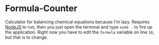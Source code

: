 # Formula-Counter

Calculator for balancing chemical equations because I'm lazy.
Requires [NodeJS](https://nodejs.org/en/) to run, then you just open the terminal and type `node .` to fire up the application. Right now you have to edit the `formula` variable on line `10`, but that is to change.
